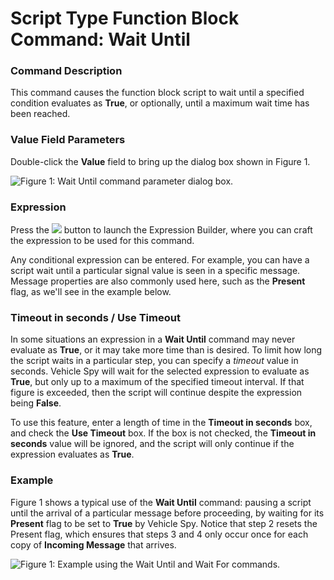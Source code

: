 # Script Type Function Block Command: Wait Until

### Command Description

This command causes the function block script to wait until a specified condition evaluates as **True**, or optionally, until a maximum wait time has been reached.

### Value Field Parameters

Double-click the **Value** field to bring up the dialog box shown in Figure 1.

![Figure 1: Wait Until command parameter dialog box.](../../../../../.gitbook/assets/fb\_wait\_until.gif)

### Expression

Press the ![](https://cdn.intrepidcs.net/support/VehicleSpy/assets/Functionbutton.gif) button to launch the Expression Builder, where you can craft the expression to be used for this command.

Any conditional expression can be entered. For example, you can have a script wait until a particular signal value is seen in a specific message. Message properties are also commonly used here, such as the **Present** flag, as we'll see in the example below.

### Timeout in seconds / Use Timeout

In some situations an expression in a **Wait Until** command may never evaluate as **True**, or it may take more time than is desired. To limit how long the script waits in a particular step, you can specify a _timeout_ value in seconds. Vehicle Spy will wait for the selected expression to evaluate as **True**, but only up to a maximum of the specified timeout interval. If that figure is exceeded, then the script will continue despite the expression being **False**.

To use this feature, enter a length of time in the **Timeout in seconds** box, and check the **Use Timeout** box. If the box is not checked, the **Timeout in seconds** value will be ignored, and the script will only continue if the expression evaluates as **True**.

### Example

Figure 1 shows a typical use of the **Wait Until** command: pausing a script until the arrival of a particular message before proceeding, by waiting for its **Present** flag to be set to **True** by Vehicle Spy. Notice that step 2 resets the Present flag, which ensures that steps 3 and 4 only occur once for each copy of **Incoming Message** that arrives.

![Figure 1: Example using the Wait Until and Wait For commands.](../../../../../.gitbook/assets/fb\_wait\_for.gif)
